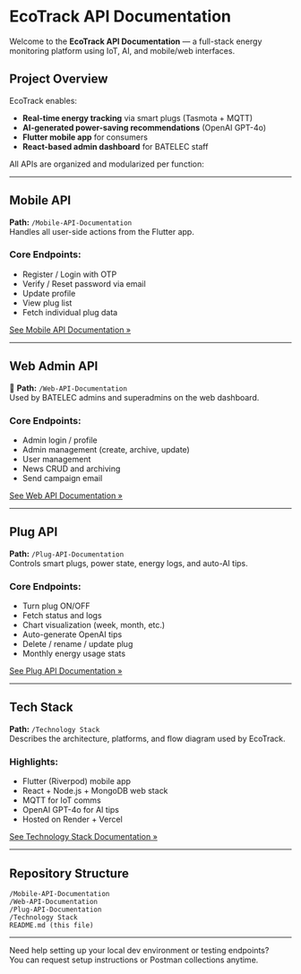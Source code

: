 # EcoTrack API Documentation

Welcome to the **EcoTrack API Documentation** — a full-stack energy monitoring platform using IoT, AI, and mobile/web interfaces.

## Project Overview

EcoTrack enables:
- **Real-time energy tracking** via smart plugs (Tasmota + MQTT)
- **AI-generated power-saving recommendations** (OpenAI GPT-4o)
- **Flutter mobile app** for consumers
- **React-based admin dashboard** for BATELEC staff

All APIs are organized and modularized per function:

---

## Mobile API

**Path:** `/Mobile-API-Documentation`  
Handles all user-side actions from the Flutter app.

### Core Endpoints:
- Register / Login with OTP
- Verify / Reset password via email
- Update profile
- View plug list
- Fetch individual plug data

[See Mobile API Documentation »](./Mobile-API-Documentation)

---

## Web Admin API

📂 **Path:** `/Web-API-Documentation`  
Used by BATELEC admins and superadmins on the web dashboard.

### Core Endpoints:
- Admin login / profile
- Admin management (create, archive, update)
- User management
- News CRUD and archiving
- Send campaign email

[See Web API Documentation »](./Web-API-Documentation)

---

## Plug API

**Path:** `/Plug-API-Documentation`  
Controls smart plugs, power state, energy logs, and auto-AI tips.

### Core Endpoints:
- Turn plug ON/OFF
- Fetch status and logs
- Chart visualization (week, month, etc.)
- Auto-generate OpenAI tips
- Delete / rename / update plug
- Monthly energy usage stats

[See Plug API Documentation »](./Plug-API-Documentation)

---

## Tech Stack

**Path:** `/Technology Stack`  
Describes the architecture, platforms, and flow diagram used by EcoTrack.

### Highlights:
- Flutter (Riverpod) mobile app
- React + Node.js + MongoDB web stack
- MQTT for IoT comms
- OpenAI GPT-4o for AI tips
- Hosted on Render + Vercel

[See Technology Stack Documentation »](./Technology%20Stack)

---

## Repository Structure

```
/Mobile-API-Documentation
/Web-API-Documentation
/Plug-API-Documentation
/Technology Stack
README.md (this file)
```

---

Need help setting up your local dev environment or testing endpoints?  
You can request setup instructions or Postman collections anytime.
